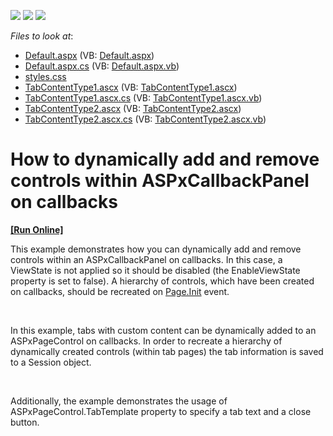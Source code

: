 <!-- default badges list -->
![](https://img.shields.io/endpoint?url=https://codecentral.devexpress.com/api/v1/VersionRange/128564258/11.2.12%2B)
[![](https://img.shields.io/badge/Open_in_DevExpress_Support_Center-FF7200?style=flat-square&logo=DevExpress&logoColor=white)](https://supportcenter.devexpress.com/ticket/details/E4113)
[![](https://img.shields.io/badge/📖_How_to_use_DevExpress_Examples-e9f6fc?style=flat-square)](https://docs.devexpress.com/GeneralInformation/403183)
<!-- default badges end -->
<!-- default file list -->
*Files to look at*:

* [Default.aspx](./CS/WebSite/Default.aspx) (VB: [Default.aspx](./VB/WebSite/Default.aspx))
* [Default.aspx.cs](./CS/WebSite/Default.aspx.cs) (VB: [Default.aspx.vb](./VB/WebSite/Default.aspx.vb))
* [styles.css](./CS/WebSite/styles.css)
* [TabContentType1.ascx](./CS/WebSite/TabsContent/TabContentType1.ascx) (VB: [TabContentType1.ascx](./VB/WebSite/TabsContent/TabContentType1.ascx))
* [TabContentType1.ascx.cs](./CS/WebSite/TabsContent/TabContentType1.ascx.cs) (VB: [TabContentType1.ascx.vb](./VB/WebSite/TabsContent/TabContentType1.ascx.vb))
* [TabContentType2.ascx](./CS/WebSite/TabsContent/TabContentType2.ascx) (VB: [TabContentType2.ascx](./VB/WebSite/TabsContent/TabContentType2.ascx))
* [TabContentType2.ascx.cs](./CS/WebSite/TabsContent/TabContentType2.ascx.cs) (VB: [TabContentType2.ascx.vb](./VB/WebSite/TabsContent/TabContentType2.ascx.vb))
<!-- default file list end -->
# How to dynamically add and remove controls within ASPxCallbackPanel on callbacks
<!-- run online -->
**[[Run Online]](https://codecentral.devexpress.com/128564258/)**
<!-- run online end -->


<p>This example demonstrates how you can dynamically add and remove controls within an ASPxCallbackPanel on callbacks. In this case, a ViewState is not applied so it should be disabled (the EnableViewState property is set to false). A hierarchy of controls, which have been created on callbacks, should be recreated on <a href="http://msdn.microsoft.com/en-us/library/system.web.ui.control.init">Page.Init</a> event.</p><br />
<p>In this example, tabs with custom content can be dynamically added to an ASPxPageControl on callbacks. In order to recreate a hierarchy of dynamically created controls (within tab pages) the tab information is saved to a Session object. </p><br />
<p>Additionally, the example demonstrates the usage of ASPxPageControl.TabTemplate property to specify a tab text and a close button.</p>

<br/>


